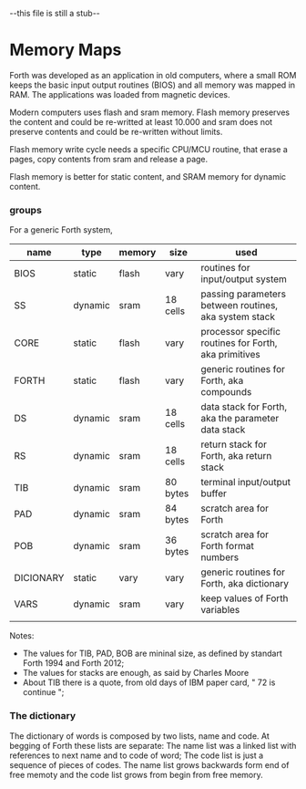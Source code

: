 --this file is still a stub--

# Memory Maps
 
Forth was developed as an application in old computers, where a small ROM keeps the basic input output routines (BIOS) and all memory was mapped in RAM. The applications was loaded from magnetic devices.

Modern computers uses flash and sram memory. Flash memory preserves the content and could be re-writted  at least 10.000 and sram does not preserve contents and could be re-written without limits. 

Flash memory write cycle needs a specific CPU/MCU routine, that erase a pages, copy contents from sram and release a page.

Flash memory is better for static content, and SRAM memory for dynamic content.


### groups

For a generic Forth system,

| name | type | memory | size | used |
| --- | --- | --- | --- | --- |
| BIOS | static | flash | vary | routines for input/output system |
| SS | dynamic | sram  |18 cells | passing parameters between routines, aka system stack |
| CORE | static | flash | vary | processor specific routines for Forth, aka primitives |
| FORTH | static | flash | vary | generic routines for Forth, aka compounds |
| DS | dynamic | sram | 18 cells | data stack for Forth, aka the parameter data stack |
| RS | dynamic | sram | 18 cells | return stack for Forth, aka return stack |
| TIB | dynamic | sram | 80 bytes | terminal input/output buffer| 
| PAD | dynamic | sram | 84 bytes | scratch area for Forth |
| POB | dynamic | sram | 36 bytes | scratch area for Forth format numbers | 
| DICIONARY | static | vary | vary | generic routines for Forth, aka dictionary |
| VARS | dynamic | sram | vary | keep values of Forth variables |
| | | | |

Notes:
- The values for TIB, PAD, BOB are mininal size, as defined by standart Forth 1994 and Forth 2012;
- The values for stacks are enough, as said by Charles Moore
- About TIB there is a quote, from old days of IBM paper card, " 72 is continue ";

### The dictionary

The dictionary of words is composed by two lists, name and code. At begging of Forth these lists are separate: The name list was a linked list with references to next name and to code of word; The code list is just a sequence of pieces of codes. The name list grows backwards form end of free memoty and the code list grows from begin from free memory.





